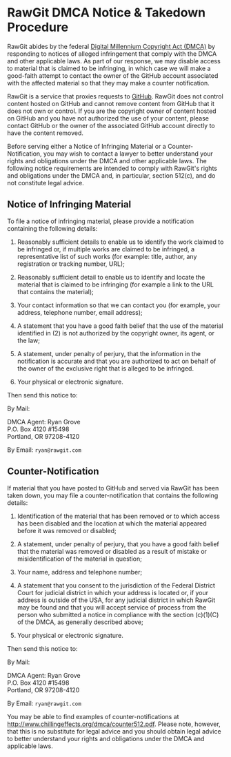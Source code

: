 # RawGit DMCA Notice & Takedown Procedure

RawGit abides by the federal [Digital Millennium Copyright Act
(DMCA)](http://www.copyright.gov/legislation/dmca.pdf) by responding to notices
of alleged infringement that comply with the DMCA and other applicable laws. As
part of our response, we may disable access to material that is claimed to be
infringing, in which case we will make a good-faith attempt to contact the owner
of the GitHub account associated with the affected material so that they may
make a counter notification.

RawGit is a service that proxies requests to [GitHub](https://github.com/).
RawGit does not control content hosted on GitHub and cannot remove content from
GitHub that it does not own or control. If you are the copyright owner of
content hosted on GitHub and you have not authorized the use of your content,
please contact GitHub or the owner of the associated GitHub account directly to
have the content removed.

Before serving either a Notice of Infringing Material or a Counter-Notification,
you may wish to contact a lawyer to better understand your rights and
obligations under the DMCA and other applicable laws. The following notice
requirements are intended to comply with RawGit's rights and obligations under
the DMCA and, in particular, section 512(c), and do not constitute legal advice.

## Notice of Infringing Material

To file a notice of infringing material, please provide a notification
containing the following details:

1.  Reasonably sufficient details to enable us to identify the work claimed to
    be infringed or, if multiple works are claimed to be infringed, a
    representative list of such works (for example: title, author, any
    registration or tracking number, URL);

2.  Reasonably sufficient detail to enable us to identify and locate the
    material that is claimed to be infringing (for example a link to the URL
    that contains the material);

3.  Your contact information so that we can contact you (for example, your
    address, telephone number, email address);

4.  A statement that you have a good faith belief that the use of the material
    identified in (2) is not authorized by the copyright owner, its agent, or
    the law;

5.  A statement, under penalty of perjury, that the information in the
    notification is accurate and that you are authorized to act on behalf of the
    owner of the exclusive right that is alleged to be infringed.

6.  Your physical or electronic signature.

Then send this notice to:

By Mail:

DMCA Agent: Ryan Grove  
P.O. Box 4120 #15498  
Portland, OR 97208-4120

By Email: `ryan@rawgit.com`

## Counter-Notification

If material that you have posted to GitHub and served via RawGit has been taken
down, you may file a counter-notification that contains the following details:

1.  Identification of the material that has been removed or to which access has
    been disabled and the location at which the material appeared before it was
    removed or disabled;

2.  A statement, under penalty of perjury, that you have a good faith belief
    that the material was removed or disabled as a result of mistake or
    misidentification of the material in question;

3.  Your name, address and telephone number;

4.  A statement that you consent to the jurisdiction of the Federal District
    Court for judicial district in which your address is located or, if your
    address is outside of the USA, for any judicial district in which RawGit may
    be found and that you will accept service of process from the person who
    submitted a notice in compliance with the section (c)(1)(C) of the DMCA, as
    generally described above;

5.  Your physical or electronic signature.

Then send this notice to:

By Mail:

DMCA Agent: Ryan Grove  
P.O. Box 4120 #15498  
Portland, OR 97208-4120

By Email: `ryan@rawgit.com`

You may be able to find examples of counter-notifications at
<http://www.chillingeffects.org/dmca/counter512.pdf>. Please note, however, that
this is no substitute for legal advice and you should obtain legal advice to
better understand your rights and obligations under the DMCA and applicable
laws.
